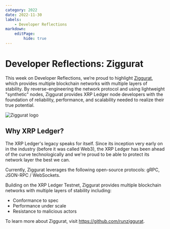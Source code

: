 ```yaml
---
category: 2022
date: 2022-11-30
labels:
    - Developer Reflections
markdown:
    editPage:
        hide: true
---
```

# Developer Reflections: Ziggurat

This week on Developer Reflections, we’re proud to highlight [Ziggurat](https://github.com/runziggurat), which provides multiple blockchain networks with multiple layers of stability. By reverse-engineering the network protocol and using lightweight "synthetic" nodes, Ziggurat provides XRP Ledger node developers with the foundation of reliability, performance, and scalability needed to realize their true potential.

<!-- BREAK -->

![Ziggurat logo](/blog/img/devreflections-ziggurat.png)


## Why XRP Ledger?

The XRP Ledger's legacy speaks for itself. Since its inception very early on in the industry (before it was called Web3), the XRP Ledger has been ahead of the curve technologically and we're proud to be able to protect its network layer the best we can.

Currently, Ziggurat leverages the following open-source protocols: gRPC, JSON-RPC / WebSockets.

Building on the XRP Ledger Testnet, Ziggurat provides multiple blockchain networks with multiple layers of stability including:

* Conformance to spec
* Performance under scale
* Resistance to malicious actors

To learn more about Ziggurat, visit <https://github.com/runziggurat>. 
